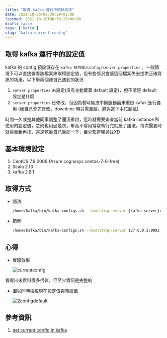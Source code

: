 ```yaml
---
title: "取得 kafka 運行中的設定值"
date: 2021-10-26T00:39:29+08:00
lastmod: 2021-10-26T00:39:29+08:00
draft: false
tags: ["kafka"]
slug: "kafka-current-config"
---
```


## 取得 kafka 運行中的設定值

kafka 的 config 預設儲存在 `kafka 根目錄/config/server.properties` ，一般情境下可以直接查看該檔案來取得設定值，但有些情況會讓這個檔案失去提供正確資訊的功用，以下舉兩個我自己遇到的狀況

1. `server.properties` 未設定(沒有主動覆蓋 default 設定)，但不清楚 default 設定是什麼
2. `server.properties` 已修改，但因為暫時無法中斷服務而未重啟 kafak 進行套用 (我自己會先修改，downtime 時只需重啟，避免當下手忙腳亂)

時間一久或是其他同事調整了還沒重啟，這時就需要查查當前 kafka instance 所使用的設定值，之前也用過幾次，畢竟不常用常常執行完就忘了語法，每次需要時就得重新再找，還是乾脆自己筆記一下，至少知道哪邊找XD

## 基本環境設定

1. CentOS 7.9.2009 (Azure cognosys centos-7-9-free)
2. Scala 2.13
3. kafka 2.8.1

## 取得方式

- 語法

    ```bash
    /home/kafka/bin/kafka-configs.sh --bootstrap-server {kafka server}:{kafka port} --all --describe --entity-type brokers --entity-name {broker id}
    ```

- 範例

    ```bash
    /home/kafka/bin/kafka-configs.sh --bootstrap-server 127.0.0.1:9092 --all --describe --entity-type brokers --entity-name 0
    ```

## 心得

- 實際效果

    ![currentconfig](https://user-images.githubusercontent.com/3851540/138682804-cc98a968-959b-4325-a478-8c0362f4cb5c.png)

看得出來資料很多很雜，但至少資訊是完整的

- 圖以同時檢視現在設定值與預設值

    ![2configdefault](https://user-images.githubusercontent.com/3851540/138806753-688b7878-81c6-4575-9506-e30d2feaa408.png)

## 參考資訊

1. [get current config in kafka](https://stackoverflow.com/questions/49406618/get-current-config-in-kafka)
